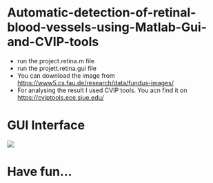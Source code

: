 # Automatic-detection-of-retinal-blood-vessels-using-Matlab-Gui-and-CVIP-tools
* run the project.retina.m file
* run the projett.retina.gui file
* You can download the image from https://www5.cs.fau.de/research/data/fundus-images/
* For analysing the result I used CVIP tools. You acn find it on https://cviptools.ece.siue.edu/  

 # GUI Interface
 <img src="Screenshot(71).png" style = "width=200"> </img>
# Have fun...
